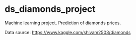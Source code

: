 # ds_diamonds_project

Machine learning project. Prediction of diamonds prices. 

Data source: https://www.kaggle.com/shivam2503/diamonds
